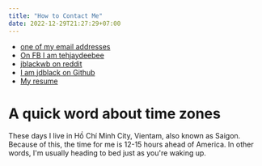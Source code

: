 ```yaml
---
title: "How to Contact Me"
date: 2022-12-29T21:27:29+07:00
---
```


- [one of my email addresses](mailto:sayhello@linuxguru.net)
- [On FB I am tehjaydeebee](http://fb.com/teyjaydeebee)
- [jblackwb on reddit](https://www.reddit.com/user/jblackwb/)
- [I am jdblack on Github](https://github.com/jdblack/)
- [My resume](https://for-your-perusal.s3.amazonaws.com/JamesBlackwell.Resume.pdf)


# A quick word about time zones

These days I live in Hồ Chí Minh City, Vientam, also known as Saigon.  Because
of this, the time for me is 12-15 hours ahead of America. In other words, I'm
usually heading to bed just as you're waking up. 

